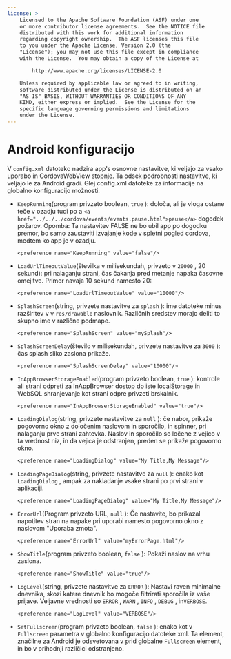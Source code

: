 ```yaml
---
license: >
    Licensed to the Apache Software Foundation (ASF) under one
    or more contributor license agreements.  See the NOTICE file
    distributed with this work for additional information
    regarding copyright ownership.  The ASF licenses this file
    to you under the Apache License, Version 2.0 (the
    "License"); you may not use this file except in compliance
    with the License.  You may obtain a copy of the License at

        http://www.apache.org/licenses/LICENSE-2.0

    Unless required by applicable law or agreed to in writing,
    software distributed under the License is distributed on an
    "AS IS" BASIS, WITHOUT WARRANTIES OR CONDITIONS OF ANY
    KIND, either express or implied.  See the License for the
    specific language governing permissions and limitations
    under the License.
---
```


# Android konfiguracijo

V `config.xml` datoteko nadzira app's osnovne nastavitve, ki veljajo za vsako uporabo in CordovaWebView stopnje. Ta odsek podrobnosti nastavitve, ki veljajo le za Android gradi. Glej config.xml datoteke za informacije na globalno konfiguracijo možnosti.

*   `KeepRunning`(program privzeto boolean, `true` ): določa, ali je vloga ostane teče v ozadju tudi po a `<a href="../../../cordova/events/events.pause.html">pause</a>` dogodek požarov. Opomba: Ta nastavitev FALSE ne bo ubil app po dogodku premor, bo samo zaustaviti izvajanje kode v spletni pogled cordova, medtem ko app je v ozadju.
    
        <preference name="KeepRunning" value="false"/>
        

*   `LoadUrlTimeoutValue`(številka v milisekundah, privzeto v `20000` , 20 sekund): pri nalaganju strani, čas čakanja pred metanje napaka časovne omejitve. Primer navaja 10 sekund namesto 20:
    
        <preference name="LoadUrlTimeoutValue" value="10000"/>
        

*   `SplashScreen`(string, privzete nastavitve za `splash` ): ime datoteke minus razširitev v v `res/drawable` naslovnik. Različnih sredstev morajo deliti to skupno ime v različne podmape.
    
        <preference name="SplashScreen" value="mySplash"/>
        

*   `SplashScreenDelay`(število v milisekundah, privzete nastavitve za `3000` ): čas splash sliko zaslona prikaže.
    
        <preference name="SplashScreenDelay" value="10000"/>
        

*   `InAppBrowserStorageEnabled`(program privzeto boolean, `true` ): kontrole ali strani odpreti za InAppBrowser dostop do iste localStorage in WebSQL shranjevanje kot strani odpre privzeti brskalnik.
    
        <preference name="InAppBrowserStorageEnabled" value="true"/>
        

*   `LoadingDialog`(string, privzete nastavitve za `null` ): če nabor, prikaže pogovorno okno z določenim naslovom in sporočilo, in spinner, pri nalaganju prve strani zahtevka. Naslov in sporočilo so ločene z vejico v ta vrednost niz, in da vejica je odstranjen, preden se prikaže pogovorno okno.
    
        <preference name="LoadingDialog" value="My Title,My Message"/>
        

*   `LoadingPageDialog`(string, privzete nastavitve za `null` ): enako kot `LoadingDialog` , ampak za nakladanje vsake strani po prvi strani v aplikaciji.
    
        <preference name="LoadingPageDialog" value="My Title,My Message"/>
        

*   `ErrorUrl`(Program privzeto URL, `null` ): Če nastavite, bo prikazal napotitev stran na napake pri uporabi namesto pogovorno okno z naslovom "Uporaba zmota".
    
        <preference name="ErrorUrl" value="myErrorPage.html"/>
        

*   `ShowTitle`(program privzeto boolean, `false` ): Pokaži naslov na vrhu zaslona.
    
        <preference name="ShowTitle" value="true"/>
        

*   `LogLevel`(string, privzete nastavitve za `ERROR` ): Nastavi raven minimalne dnevnika, skozi katere dnevnik bo mogoče filtrirati sporočila iz vaše prijave. Veljavne vrednosti so `ERROR` , `WARN` , `INFO` , `DEBUG` , in`VERBOSE`.
    
        <preference name="LogLevel" value="VERBOSE"/>
        

*   `SetFullscreen`(program privzeto boolean, `false` ): enako kot v `Fullscreen` parametra v globalno konfiguracijo datoteke xml. Ta element, značilne za Android je odsvetovana v prid globalne `Fullscreen` element, in bo v prihodnji različici odstranjeno.